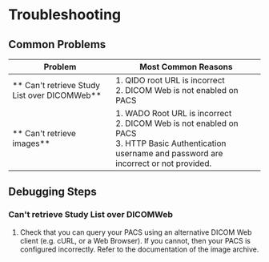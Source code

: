 # Troubleshooting

## Common Problems

| Problem                                      | Most Common Reasons                                                                                                                                         |
| -------------------------------------------- | ----------------------------------------------------------------------------------------------------------------------------------------------------------- |
| ** Can't retrieve Study List over DICOMWeb** | 1. QIDO root URL is incorrect<br> 2. DICOM Web is not enabled on PACS                                                                                       |
| ** Can't retrieve images**                   | 1. WADO Root URL is incorrect<br> 2. DICOM Web is not enabled on PACS<br> 3. HTTP Basic Authentication username and password are incorrect or not provided. |

## Debugging Steps

### Can't retrieve Study List over DICOMWeb

1. Check that you can query your PACS using an alternative DICOM Web client
   (e.g. cURL, or a Web Browser). If you cannot, then your PACS is configured
   incorrectly. Refer to the documentation of the image archive.
